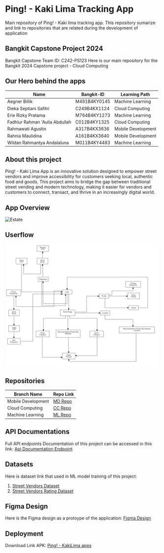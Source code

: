 # Ping! - Kaki Lima Tracking App
Main repository of Ping! - Kaki lima tracking app. This repository sumarize and link to repositories that are related during the development of application

## Bangkit Capstone Project 2024
Bangkit Capstone Team ID: C242-PS123
Here is our main repository for the Bangkit 2024 Capstone project - Cloud Computing

## Our Hero behind the apps
|Name|Bangkit-ID|Learning Path|
|----|----------|-------------|
|Aegner Billik |M491B4KY0145|Machine Learning|
|Dieka Septiani Safitri	|C249B4KX1124	|Cloud Computing|
|Erie Rizky Pratama	|M764B4KY1273|Machine Learning|
|Fadhlur Rahman 'Aulia Abdullah	|C012B4KY1325|Cloud Computing|
|Rahmawati Agustin |A317B4KX3636|Mobile Development|
|Rahnia Maulidina	|A161B4KX3640	|Mobile Development|
|Wildan Rahmantya Andalaluna	|M011B4KY4483|Machine Learning|

## About this project
Ping! - Kaki Lima App is an innovative solution designed to empower street vendors and improve accessibility for customers seeking local, authentic food and goods. This project aims to bridge the gap between traditional street vending and modern technology, making it easier for vendors and customers to connect, transact, and thrive in an increasingly digital world.

## App Overview
![Estate](https://github.com/user-attachments/assets/635cd281-fa04-429c-8612-c09022c18823)

## Userflow
![Estate](https://github.com/rhma23/image/blob/main/FlowDiagram_P!NG_BangkitProject.jpg)


## Repositories
|Branch Name|Repo Link|
|-----------|-----------|
|Mobile Development| [MD Repo](https://github.com/Bangkit-KakiLima/KakiLima-FE.git)|
|Cloud Computing| [CC Repo](https://github.com/Bangkit-KakiLima/KakiLima-BE.git)|
|Machine Learning| [ML Repo](https://github.com/Bangkit-KakiLima/KakiLima-ML.git)|

## API Documentations
Full API endpoints Documentation of this project can be accessed in this link:
[Api Documentation Endpoint](https://documenter.getpostman.com/view/33474817/2sAYHwJjzT)

## Datasets
Here is dataset link that used in ML model training of this project:
1. [Street Vendors Dataset](https://docs.google.com/spreadsheets/d/1AyvX5iSZ6Q7jWYS7rrgFLWq2TdEPlGq1D7TKDX9Yr9s/edit?usp=sharing)
2. [Street Vendors Rating Dataset](https://docs.google.com/spreadsheets/d/1TqcF8Bgx-Yh19fWFQc0Mmt3rD80uw_IIDHGFxhjMiMc/edit?usp=sharing)

## Figma Design 
Here is the Figma design as a protoype of the application:
[Figma Design](https://www.figma.com/design/5OXe78qAucHO8MPDIi31dt/P!NG---Bangkit-Project?node-id=0-1&t=1DjGrDaTO9LC5gVn-1)

## Deployment 
Download Link APK:
[Ping! - KakiLima apps]()



